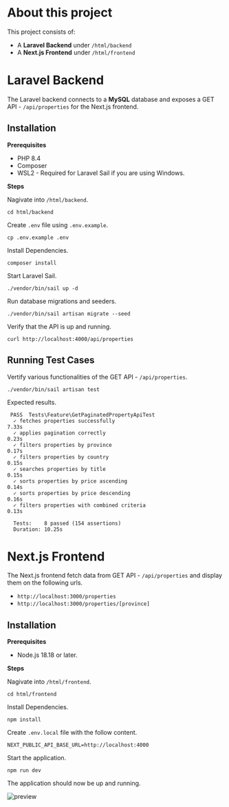 # About this project

This project consists of:

- A **Laravel Backend** under `/html/backend`
- A **Next.js Frontend** under `/html/frontend`

# Laravel Backend

The Laravel backend connects to a **MySQL** database and exposes a GET API - `/api/properties` for the Next.js frontend.

## Installation

**Prerequisites**

- PHP 8.4
- Composer
- WSL2 - Required for Laravel Sail if you are using Windows.

**Steps**

Nagivate into `/html/backend`.

```
cd html/backend
```

Create `.env` file using `.env.example`.

```
cp .env.example .env
```

Install Dependencies.

```
composer install
```

Start Laravel Sail.

```
./vendor/bin/sail up -d
```

Run database migrations and seeders.

```
./vendor/bin/sail artisan migrate --seed
```

Verify that the API is up and running.

```
curl http://localhost:4000/api/properties
```

## Running Test Cases

Vertify various functionalities of the GET API - `/api/properties`.

```
./vendor/bin/sail artisan test
```

Expected results.

```
 PASS  Tests\Feature\GetPaginatedPropertyApiTest
  ✓ fetches properties successfully                                                                                      7.33s
  ✓ applies pagination correctly                                                                                         0.23s
  ✓ filters properties by province                                                                                       0.17s
  ✓ filters properties by country                                                                                        0.15s
  ✓ searches properties by title                                                                                         0.15s
  ✓ sorts properties by price ascending                                                                                  0.14s
  ✓ sorts properties by price descending                                                                                 0.16s
  ✓ filters properties with combined criteria                                                                            0.13s

  Tests:    8 passed (154 assertions)
  Duration: 10.25s
```

# Next.js Frontend

The Next.js frontend fetch data from GET API - `/api/properties` and display them on the following urls.

- `http://localhost:3000/properties`
- `http://localhost:3000/properties/[province]`

## Installation

**Prerequisites**

- Node.js 18.18 or later.

**Steps**

Nagivate into `/html/frontend`.

```
cd html/frontend
```

Install Dependencies.

```
npm install
```

Create `.env.local` file with the follow content.

```
NEXT_PUBLIC_API_BASE_URL=http://localhost:4000
```

Start the application.

```
npm run dev
```

The application should now be up and running.

![preview](https://github.com/Akkarawat/fazwaz-fullstack-test/html/frontend/public/app_preview.png)
